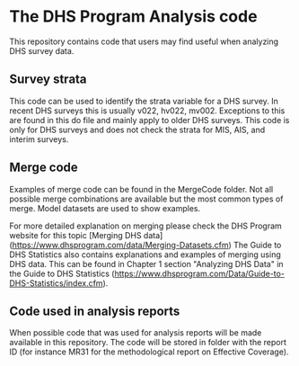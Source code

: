 


# The DHS Program Analysis code

This repository contains code that users may find useful when analyzing DHS survey data. 

## Survey strata

This code can be used to identify the strata variable for a DHS survey. In recent DHS surveys this is usually v022, hv022, mv002. 
Exceptions to this are found in this do file and mainly apply to older DHS surveys. 
This code is only for DHS surveys and does not check the strata for MIS, AIS, and interim surveys. 

## Merge code

Examples of merge code can be found in the MergeCode folder. Not all possible merge combinations are available but the most common types of merge. 
Model datasets are used to show examples.

For more detailed explanation on merging please check the DHS Program website for this topic [Merging DHS data] (https://www.dhsprogram.com/data/Merging-Datasets.cfm)
The Guide to DHS Statistics also contains explanations and examples of merging using DHS data. 
This can be found in Chapter 1 section "Analyzing DHS Data" in the Guide to DHS Statistics (https://www.dhsprogram.com/Data/Guide-to-DHS-Statistics/index.cfm).

## Code used in analysis reports

When possible code that was used for analysis reports will be made available in this repository. 
The code will be stored in folder with the report ID (for instance MR31 for the methodological report on Effective Coverage).


